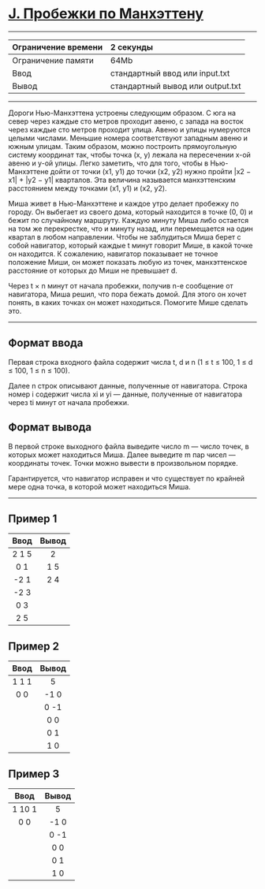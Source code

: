 # [J. Пробежки по Манхэттену](https://contest.yandex.ru/contest/27663/problems/J/)

---
| Ограничение времени  | 2 секунды  |
| :--- |:---|
| Ограничение памяти     | 64Mb |
| Ввод      | стандартный ввод или input.txt |
| Вывод | стандартный вывод или output.txt |
---
Дороги Нью-Манхэттена устроены следующим образом. С юга на север через каждые сто метров проходит авеню, с запада на восток через каждые сто метров проходит улица. Авеню и улицы нумеруются целыми числами. Меньшие номера соответствуют западным авеню и южным улицам. Таким образом, можно построить прямоугольную систему координат так, чтобы точка (x, y) лежала на пересечении x-ой авеню и y-ой улицы. Легко заметить, что для того, чтобы в Нью-Манхэттене дойти от точки (x1, y1) до точки (x2, y2) нужно пройти |x2 − x1| + |y2 − y1| кварталов. Эта величина называется манхэттенским расстоянием между точками (x1, y1) и (x2, y2).

Миша живет в Нью-Манхэттене и каждое утро делает пробежку по городу. Он выбегает из своего дома, который находится в точке (0, 0) и бежит по случайному маршруту. Каждую минуту Миша либо остается на том же перекрестке, что и минуту назад, или перемещается на один квартал в любом направлении. Чтобы не заблудиться Миша берет с собой навигатор, который каждые t минут говорит Мише, в какой точке он находится. К сожалению, навигатор показывает не точное положение Миши, он может показать любую из точек, манхэттенское расстояние от которых до Миши не превышает d.

Через t × n минут от начала пробежки, получив n-е сообщение от навигатора, Миша решил, что пора бежать домой. Для этого он хочет понять, в каких точках он может находиться. Помогите Мише сделать это.

---
## Формат ввода
Первая строка входного файла содержит числа t, d и n (1 ≤ t ≤ 100, 1 ≤ d ≤ 100, 1 ≤ n ≤ 100).

Далее n строк описывают данные, полученные от навигатора. Строка номер i содержит числа xi и yi — данные, полученные от навигатора через ti минут от начала пробежки.

## Формат вывода
В первой строке выходного файла выведите число m — число точек, в которых может находиться Миша. Далее выведите m пар чисел — координаты точек. Точки можно вывести в произвольном порядке.

Гарантируется, что навигатор исправен и что существует по крайней мере одна точка, в которой может находиться Миша.

---
## Пример 1

| Ввод  | Вывод  |
| :---: | :---: |
| 2 1 5 | 2 |
| 0 1 | 1 5 |
| -2 1| 2 4 |
| -2 3 |  |
| 0 3 |  |
| 2 5 |  |

## Пример 2

| Ввод  | Вывод  |
| :---: | :---: |
| 1 1 1 | 5 |
| 0 0 | -1 0 |
|  | 0 -1 |
|  | 0 0 |
|  | 0 1 |
|  | 1 0 |

## Пример 3

| Ввод  | Вывод  |
| :---: | :---: |
| 1 10 1 | 5 |
| 0 0 | -1 0 |
|  | 0 -1 |
|  | 0 0 |
|  | 0 1 |
|  | 1 0 |
